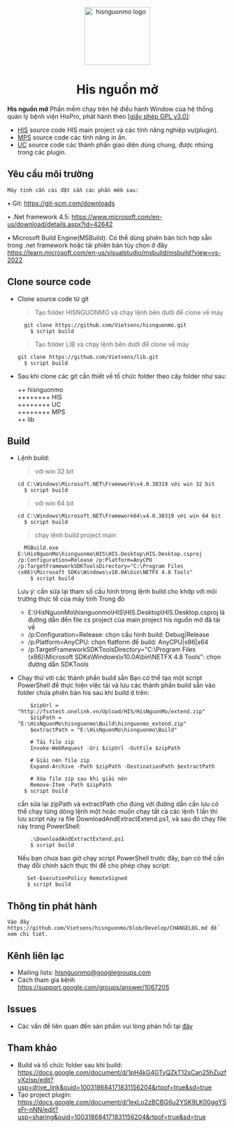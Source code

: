 <!-- markdownlint-disable-next-line -->
<p align="center">
  <a href="https://nguonmo.benhvienthongminh.vn/ords/f?p=106:1:9302229919244:::::" rel="noopener" target="_blank"><img width="150" height="133" src="https://nguonmo.benhvienthongminh.vn/i/apex_ui/img/favicons/hispro/hispro-180.png" alt="hisnguonmo logo"></a>
</p>

<h1 align="center">His nguồn mở</h1>

**His nguồn mở** Phần mềm chạy trên hệ điều hành Window của hệ thống quản lý bệnh viện HisPro, phát hành theo [[giấy phép GPL v3.0]](https://github.com/Vietsens/hisnguonmo?tab=GPL-3.0-1-ov-file):

- [HIS](https://github.com/Vietsens/hisnguonmo/tree/Develop/HIS) source code HIS main project và các tính năng nghiệp vụ(plugin).  
- [MPS](https://github.com/Vietsens/hisnguonmo/tree/Develop/MPS) source code các tính năng in ấn.  
- [UC](https://github.com/Vietsens/hisnguonmo/tree/Develop/UC) source code các thành phần giao diện dùng chung, được nhúng trong các plugin.  



## Yêu cầu môi trường
	Máy tính cần cài đặt sẵn các phần mềm sau:

•	Git: https://git-scm.com/downloads

•	.Net framework 4.5:  https://www.microsoft.com/en-us/download/details.aspx?id=42642

•	Microsoft Build Engine(MSBuild): Có thể dùng phiên bản tích hợp sẵn trong .net framework 
	hoặc tải phiên bản tùy chọn ở đây https://learn.microsoft.com/en-us/visualstudio/msbuild/msbuild?view=vs-2022




## Clone source code

- Clone source code	từ git
  > Tạo folder HISNGUONMO và chạy lệnh bên dưới để clone về máy
  ```shell	
	git clone https://github.com/Vietsens/hisnguonmo.git
	  $ script build
  ```  	
	
  > Tạo folder LIB và chạy lệnh bên dưới để clone về máy
	```shell	
	git clone https://github.com/Vietsens/lib.git
	  $ script build
	```  
  
- Sau khi clone các git cần thiết về tổ chức folder theo cây folder như sau:

	++ hisnguonmo  
	++++++++ HIS  
	++++++++ UC  
	++++++++ MPS  
	++ lib  
	
## Build
- Lệnh build:
  > với win 32 bit
	```shell
	cd C:\Windows\Microsoft.NET\Framework\v4.0.30319 với win 32 bit
	  $ script build
	``` 
  > với win 64 bit
	```shell
	cd C:\Windows\Microsoft.NET\Framework64\v4.0.30319 với win 64 bit
  	  $ script build
	```    
  > chạy lệnh build project main
  ```shell
	MSBuild.exe E:\HisNguonMo\hisnguonmo\HIS\HIS.Desktop\HIS.Desktop.csproj /p:Configuration=Release /p:Platform=AnyCPU /p:TargetFrameworkSDKToolsDirectory="C:\Program Files (x86)\Microsoft SDKs\Windows\v10.0A\bin\NETFX 4.8 Tools"
  	  $ script build
  ```  	
	Lưu ý: cần sửa lại tham số cấu hình trong lệnh build cho khớp với môi trường thực tế của máy tính
	Trong đó
	-	E:\HisNguonMo\hisnguonmo\HIS\HIS.Desktop\HIS.Desktop.csproj là đường dẫn đến file cs project của main project his nguồn mở đã tải về
	-	/p:Configuration=Release: chọn cấu hình build: Debug|Release
	-	/p:Platform=AnyCPU: chọn flatform để build: AnyCPU|x86|x64
	-	/p:TargetFrameworkSDKToolsDirectory="C:\Program Files (x86)\Microsoft SDKs\Windows\v10.0A\bin\NETFX 4.8 Tools": chọn đường dẫn SDKTools

- Chạy thử với các thành phần build sẵn
  Bạn có thể tạo một script PowerShell để thực hiện việc tải và lưu các thành phần build sẵn vào folder chứa phiên bản his sau khi build ở trên:
    ```shell
		$zipUrl = "http://fsstest.onelink.vn/Upload/HIS/HisNguonMo/extend.zip"
		$zipPath = "E:\HisNguonMo\hisnguonmo\Build\hisnguonmo_extend.zip"
		$extractPath = "E:\HisNguonMo\hisnguonmo\Build"

		# Tải file zip
		Invoke-WebRequest -Uri $zipUrl -OutFile $zipPath

		# Giải nén file zip
		Expand-Archive -Path $zipPath -DestinationPath $extractPath
		
		# Xóa file zip sau khi giải nén
		Remove-Item -Path $zipPath
   	  $ script build
	```   
	cần sửa lại zipPath và extractPath cho đúng với đường dẫn cần lưu
	có thể chạy từng dòng lệnh một hoặc muốn chạy tất cả các lệnh 1 lần thì lưu script này ra file DownloadAndExtractExtend.ps1, và sau đó chạy file này trong PowerShell:
    ```shell
		.\DownloadAndExtractExtend.ps1
		$ script build
	```  
	Nếu bạn chưa bao giờ chạy script PowerShell trước đây, bạn có thể cần thay đổi chính sách thực thi để cho phép chạy script:
	 ```shell
		Set-ExecutionPolicy RemoteSigned
		$ script build
	```  

## Thông tin phát hành

	Vào đây https://github.com/Vietsens/hisnguonmo/blob/Develop/CHANGELOG.md để xem chi tiết.
	
## Kênh liên lạc

- Mailing lists: hisnguonmo@googlegroups.com
- Cách tham gia kênh https://support.google.com/groups/answer/1067205

## Issues

- Các vấn đề liên quan đến sản phẩm vui lòng phản hồi tại [đây](https://github.com/Vietsens/hisnguonmo/issues)
	
## Tham khảo

- Build và tổ chức folder sau khi build: https://docs.google.com/document/d/1pH4kG4GTyQZkT12sCan25hZuzfyXzIsp/edit?usp=drive_link&ouid=100318684171831156204&rtpof=true&sd=true
- Tạo project plugin: https://docs.google.com/document/d/1exLo2zBCBG6u2YSK9LK00ggYSsFr-nNN/edit?usp=sharing&ouid=100318684171831156204&rtpof=true&sd=true
